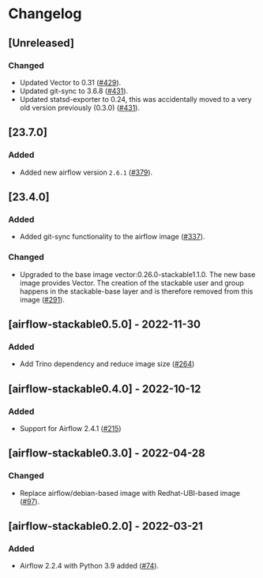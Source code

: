 # Changelog

## [Unreleased]

### Changed

- Updated Vector to 0.31 ([#429]).
- Updated git-sync to 3.6.8 ([#431]).
- Updated statsd-exporter to 0.24, this was accidentally moved to a very old version previously (0.3.0) ([#431]).

[#429]: https://github.com/stackabletech/docker-images/pull/429
[#431]: https://github.com/stackabletech/docker-images/pull/431

## [23.7.0]

### Added

- Added new airflow version `2.6.1` ([#379]).

[#379]: https://github.com/stackabletech/docker-images/pull/379

## [23.4.0]

### Added

- Added git-sync functionality to the airflow image ([#337]).

### Changed

- Upgraded to the base image vector:0.26.0-stackable1.1.0. The new base image
  provides Vector. The creation of the stackable user and group happens in the
  stackable-base layer and is therefore removed from this image ([#291]).

[#291]: https://github.com/stackabletech/docker-images/pull/291
[#337]: https://github.com/stackabletech/docker-images/pull/337

## [airflow-stackable0.5.0] - 2022-11-30

### Added

- Add Trino dependency and reduce image size ([#264])

[#264]: https://github.com/stackabletech/docker-images/pull/264

## [airflow-stackable0.4.0] - 2022-10-12

### Added

- Support for Airflow 2.4.1 ([#215])

[#215]: https://github.com/stackabletech/docker-images/pull/215

## [airflow-stackable0.3.0] - 2022-04-28

### Changed

- Replace airflow/debian-based image with Redhat-UBI-based image ([#97]).

[#97]: https://github.com/stackabletech/docker-images/pull/97

## [airflow-stackable0.2.0] - 2022-03-21

### Added

- Airflow 2.2.4 with Python 3.9 added ([#74]).

[#74]: https://github.com/stackabletech/docker-images/pull/74
